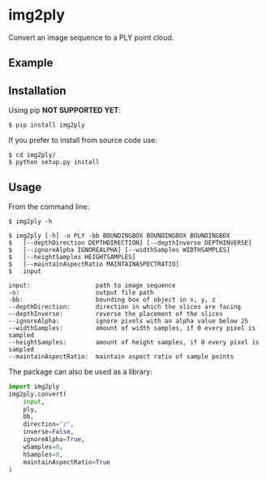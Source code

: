 # img2ply
Convert an image sequence to a PLY point cloud.

## Example

## Installation
Using pip **NOT SUPPORTED YET**:

    $ pip install img2ply

If you prefer to install from source code use:

    $ cd img2ply/
    $ python setup.py install

## Usage
From the command line:

    $ img2ply -h
    
    $ img2ply [-h] -o PLY -bb BOUNDINGBOX BOUNDINGBOX BOUNDINGBOX
    $   [--depthDirection DEPTHDIRECTION] [--depthInverse DEPTHINVERSE]
    $   [--ignoreAlpha IGNOREALPHA] [--widthSamples WIDTHSAMPLES]
    $   [--heightSamples HEIGHTSAMPLES]
    $   [--maintainAspectRatio MAINTAINASPECTRATIO]
    $   input

	input:                  path to image sequence
	-o:                     output file path
	-bb:                    bounding box of object in x, y, z
	--depthDirection:       direction in which the slices are facing
	--depthInverse:         reverse the placement of the slices
	--ignoreAlpha:          ignore pixels with an alpha value below 25
	--widthSamples:         amount of width samples, if 0 every pixel is sampled
	--heightSamples:        amount of height samples, if 0 every pixel is sampled
	--maintainAspectRatio:  maintain aspect ratio of sample points

The package can also be used as a library:
```python
import img2ply
img2ply.convert(
    input, 
    ply, 
    bb,
    direction="z", 
    inverse=False,
    ignoreAlpha=True,
    wSamples=0, 
    hSamples=0, 
    maintainAspectRatio=True
)
```




















